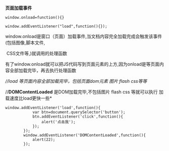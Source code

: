 **页面加载事件**

```
window.onload=function(){}

window.addEventListener("load",function(){});
```

​	window.onload是窗口（页面）加载事件,当文档内容完全加载完成会触发该事件(包括图像,脚本文件,

​	CSS文件等,)就调用的处理函数

​	有了window.onload就可以把JS代码写到页面元素的上方,因为onload是等页面内容全部加载完毕，再去执行处理函数

*//load 等页面内容全部加载完毕，包括页面dom元素 图片 flash css等等*

//**DOMContentLoaded** 是DOM加载完毕,不包括图片 flash css 等就可以执行 加载速度比load更快一些*

```
window.addEventListener('load',function(){
            var btn=document.querySelector('button');
            btn.addEventListener('click',function(){
                alert('点击我');
            });
        });
        window.addEventListener('DOMContentLoaded',function(){
            alert(22);
        });
```

